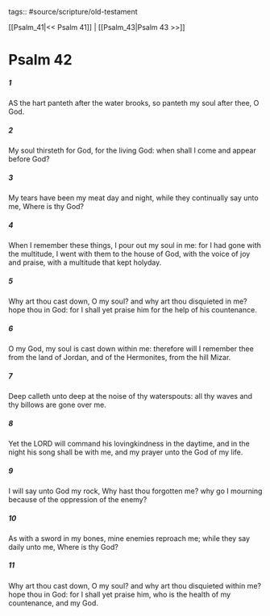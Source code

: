 tags:: #source/scripture/old-testament

[[Psalm_41|<< Psalm 41]] | [[Psalm_43|Psalm 43 >>]]

# Psalm 42

##### 1

AS the hart panteth after the water brooks, so panteth my soul after thee, O God.

##### 2

My soul thirsteth for God, for the living God: when shall I come and appear before God?

##### 3

My tears have been my meat day and night, while they continually say unto me, Where is thy God?

##### 4

When I remember these things, I pour out my soul in me: for I had gone with the multitude, I went with them to the house of God, with the voice of joy and praise, with a multitude that kept holyday.

##### 5

Why art thou cast down, O my soul? and why art thou disquieted in me? hope thou in God: for I shall yet praise him for the help of his countenance.

##### 6

O my God, my soul is cast down within me: therefore will I remember thee from the land of Jordan, and of the Hermonites, from the hill Mizar.

##### 7

Deep calleth unto deep at the noise of thy waterspouts: all thy waves and thy billows are gone over me.

##### 8

Yet the LORD will command his lovingkindness in the daytime, and in the night his song shall be with me, and my prayer unto the God of my life.

##### 9

I will say unto God my rock, Why hast thou forgotten me? why go I mourning because of the oppression of the enemy?

##### 10

As with a sword in my bones, mine enemies reproach me; while they say daily unto me, Where is thy God?

##### 11

Why art thou cast down, O my soul? and why art thou disquieted within me? hope thou in God: for I shall yet praise him, who is the health of my countenance, and my God.
